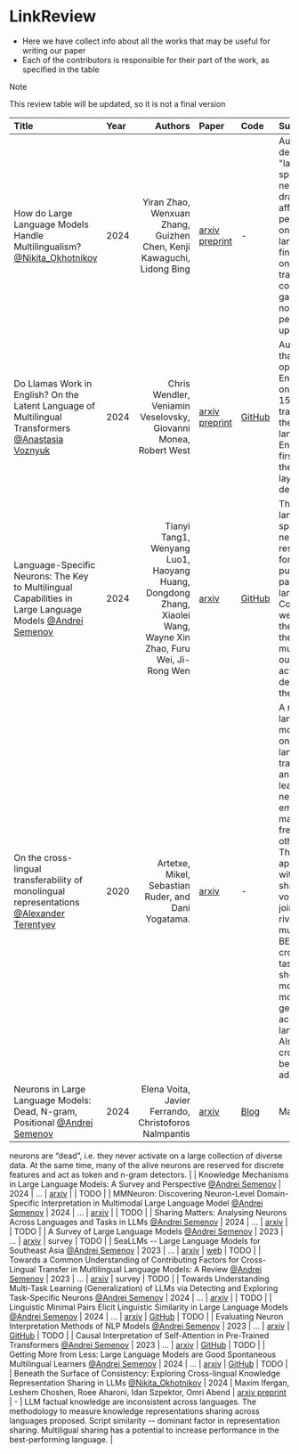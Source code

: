 # LinkReview

- Here we have collect info about all the works that may be useful for writing our paper
- Each of the contributors is responsible for their part of the work, as specified in the table

> [!NOTE]
> This review table will be updated, so it is not a final version

| Title | Year | Authors | Paper | Code | Summary |
| :--- | :--- | ---: | :--- | :--- | :--- |
| How do Large Language Models Handle Multilingualism? [@Nikita_Okhotnikov](https://github.com/Wayfarer123) | 2024 | Yiran Zhao, Wenxuan Zhang, Guizhen Chen, Kenji Kawaguchi, Lidong Bing | [arxiv preprint](https://arxiv.org/pdf/2402.18815) | - | Authors define "language specific neurons" that dramatically affect the performance on a single language and finetune these on little training corpus gaining noticeable performance uplift |
| Do Llamas Work in English? On the Latent Language of Multilingual Transformers [@Anastasia Voznyuk](https://github.com/natriistorm) | 2024 | Chris Wendler, Veniamin Veselovsky, Giovanni Monea, Robert West | [arxiv preprint](https://arxiv.org/pdf/2402.10588) | [GitHub](https://github.com/epfl-dlab/llm-latent-language) | Authors claim that models operate in English and only after 15th layer transition to the target language. Entropy, at first high, to the final layers, decreases |
| Language-Specific Neurons: The Key to Multilingual Capabilities in Large Language Models [@Andrei Semenov](https://github.com/Andron00e) | 2024 | Tianyi Tang1, Wenyang Luo1, Haoyang Huang, Dongdong Zhang, Xiaolei Wang, Wayne Xin Zhao, Furu Wei, Ji-Rong Wen | [arxiv](https://arxiv.org/abs/2402.16438) | [GitHub](https://github.com/RUCAIBox/Language-Specific-Neurons) | There exists lanugage-specific neurons, responsible for generating putput in particular language. Consequently, we can affect the quality of the multilingual output, by activating and deactivating these neurons |
| On the cross-lingual transferability of monolingual representations [@Alexander Terentyev](https://github.com/lopate) | 2020 | Artetxe, Mikel, Sebastian Ruder, and Dani Yogatama. | [arxiv](https://arxiv.org/abs/1910.11856) | - | A masked language model, trained on one language, is transferred to another by learning a new embedding matrix, freezing all other layers. This approach, without shared vocabulary or joint training, rivals multilingual BERT on cross-lingual tasks, showing monolingual models can generalize across languages. Also, new cross-lingual benchmark is added |
| Neurons in Large Language Models: Dead, N-gram, Positional [@Andrei Semenov](https://github.com/Andron00e) | 2024 | Elena Voita, Javier Ferrando, Christoforos Nalmpantis | [arxiv](https://arxiv.org/abs/2309.04827) | [Blog]([https://github.com/RUCAIBox/Language-Specific-Neurons](https://lena-voita.github.io/posts/neurons_in_llms_dead_ngram_positional.html)) | Many
neurons are “dead”, i.e. they never activate on a large collection of diverse data. At
the same time, many of the alive neurons are
reserved for discrete features and act as token
and n-gram detectors. |
| Knowledge Mechanisms in Large Language Models: A Survey and Perspective [@Andrei Semenov](https://github.com/Andron00e) | 2024 | ... | [arxiv](https://arxiv.org/abs/2407.15017) |  | TODO |
| MMNeuron: Discovering Neuron-Level Domain-Specific Interpretation in Multimodal Large Language Model [@Andrei Semenov](https://github.com/Andron00e) | 2024 | ... | [arxiv](https://arxiv.org/abs/2406.11193) |  | TODO |
| Sharing Matters: Analysing Neurons Across Languages and Tasks in LLMs [@Andrei Semenov](https://github.com/Andron00e) | 2024 | ... | [arxiv](https://arxiv.org/abs/2406.09265) |  | TODO |
| A Survey of Large Language Models [@Andrei Semenov](https://github.com/Andron00e) | 2023 | ... | [arxiv](https://arxiv.org/abs/2303.18223) | survey | TODO |
| SeaLLMs -- Large Language Models for Southeast Asia [@Andrei Semenov](https://github.com/Andron00e) | 2023 | ... | [arxiv](https://arxiv.org/abs/2312.00738) | [web](https://damo-nlp-sg.github.io/SeaLLMs/) | TODO |
| Towards a Common Understanding of Contributing Factors for Cross-Lingual Transfer in Multilingual Language Models: A Review [@Andrei Semenov](https://github.com/Andron00e) | 2023 | ... | [arxiv](https://arxiv.org/abs/2305.16768) | survey | TODO |
| Towards Understanding Multi-Task Learning (Generalization) of LLMs via
Detecting and Exploring Task-Specific Neurons [@Andrei Semenov](https://github.com/Andron00e) | 2024 | ... | [arxiv](https://www.arxiv.org/abs/2407.06488) |  | TODO |
| Linguistic Minimal Pairs Elicit Linguistic Similarity in Large Language Models [@Andrei Semenov](https://github.com/Andron00e) | 2024 | ... | [arxiv](https://arxiv.org/abs/2409.12435) | [GitHub](https://github.com/ChenDelong1999/Linguistic-Similarity) | TODO |
| Evaluating Neuron Interpretation Methods of NLP Models [@Andrei Semenov](https://github.com/Andron00e) | 2023 | ... | [arxiv](https://arxiv.org/abs/2301.12608) | [GitHub](https://github.com/fdalvi/neuron-comparative-analysis) | TODO |
| Causal Interpretation of Self-Attention in Pre-Trained Transformers [@Andrei Semenov](https://github.com/Andron00e) | 2023 | ... | [arxiv](https://arxiv.org/abs/2310.20307) | [GitHub](https://github.com/IntelLabs/causality-lab) | TODO |
| Getting More from Less: Large Language Models are Good Spontaneous Multilingual Learners [@Andrei Semenov](https://github.com/Andron00e) | 2024 | ... | [arxiv](https://arxiv.org/abs/2405.13816) | [GitHub](https://github.com/Shimao-Zhang/LLM-Multilingual-Learner) | TODO |
| Beneath the Surface of Consistency: Exploring Cross-lingual Knowledge Representation Sharing in LLMs [@Nikita_Okhotnikov](https://github.com/Wayfarer123) | 2024 | Maxim Ifergan, Leshem Choshen, Roee Aharoni, Idan Szpektor, Omri Abend | [arxiv preprint](https://www.arxiv.org/pdf/2408.10646) | - | LLM factual knowledge are inconsistent across languages. The methodology to measure knowledge representations sharing across languages proposed. Script similarity -- dominant factor in representation sharing. Multiligual sharing has a potential to increase performance in the best-performing language. |

